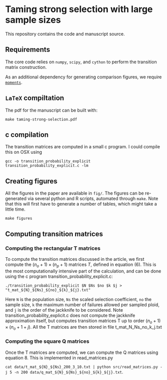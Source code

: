 # Taming strong selection with large sample sizes

This repository contains the code and manuscript source.

## Requirements

The core code relies on `numpy`, `scipy`, and `cython` to perform the transition matrix
construction.

As an additional dependency for generating comparison figures, we require
[`moments`](https://bitbucket.org/simongravel/moments/).

## `LaTeX` compiltation

The pdf for the manuscript can be built with:

```
make taming-strong-selection.pdf
```
## c compilation

The transition matrices are computed in a small c program. I could compile this on OSX using

`gcc -o transition_probability_explicit transition_probability_explicit.c -lm`

## Creating figures

All the figures in the paper are available in `fig/`.
The figures can be re-generated via several python and R scripts, automated through `make`.
Note that this will first have to generate a number of tables, which might take a little time.

```
make figures
```

## Computing transition matrices

### Computing the rectangular T matrices

To compute the transition matrices discussed in the article, we first compute the $(n_o+1)\times(n_p+1)$ matrices $T$, 
defined in equation (6). This is the most computationally intensive part of the calculation, and can be done using 
the c program transition_probability_explicit.c: 

`./transition_probability_explicit $N $Ns $no $k $j > "t_mat_${N}_${Ns}_${no}_${k}_${j}.txt"`

Here `N` is the population size, `Ns` the scaled selection coefficient, `no` the sample size, `k` the maximum number of 
failures allowed per sampled ploid, and `j` is the order of the jackknife to be considered. Note 
transition_probability_explicit.c does not compute the jackknife approximation itself, but computes transition matrices 
T up to order $(n_o+1)\times(n_o+1+j)$. All the T matrices are then stored in file t_mat_N_Ns_no_k_j.txt

### Computing the square Q matrices

Once the T matrices are computed, we can compute the Q matrices using equation 8. This is implemented in 
read_matrices.py

`cat data/t_mat_${N}_${Ns}_200_3_10.txt | python src/read_matrices.py -j 5 -n 200 data/q_mat_${N}_${Ns}_${no}_${k}_${j}.txt`.


